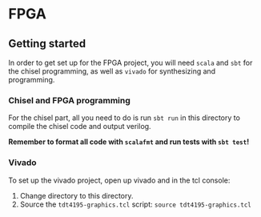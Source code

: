 # FPGA

## Getting started

In order to get set up for the FPGA project, you will need `scala` and `sbt` for the chisel
programming, as well as `vivado` for synthesizing and programming.

### Chisel and FPGA programming

For the chisel part, all you need to do is run `sbt run` in this directory to compile the chisel
code and output verilog.

**Remember to format all code with `scalafmt` and run tests with `sbt test`!**

### Vivado

To set up the vivado project, open up vivado and in the tcl console:

1. Change directory to this directory.
2. Source the `tdt4195-graphics.tcl` script: `source tdt4195-graphics.tcl`

